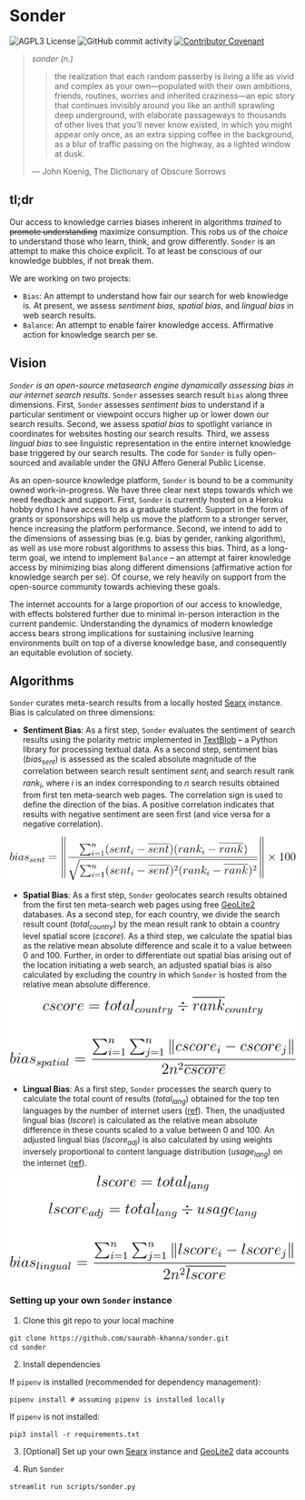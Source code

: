 # Sonder

![AGPL3 License](https://img.shields.io/github/license/saurabh-khanna/sonder)
![GitHub commit activity](https://img.shields.io/github/commit-activity/m/saurabh-khanna/sonder)
[![Contributor Covenant](https://img.shields.io/badge/Contributor%20Covenant-v2.0%20adopted-ff69b4.svg)](CODE_OF_CONDUCT.md)

> *sonder (n.)*
>
>> the realization that each random passerby is living a life as vivid and complex as your own—populated with their own ambitions, friends, routines, worries and inherited craziness—an epic story that continues invisibly around you like an anthill sprawling deep underground, with elaborate passageways to thousands of other lives that you’ll never know existed, in which you might appear only once, as an extra sipping coffee in the background, as a blur of traffic passing on the highway, as a lighted window at dusk.
>
> &mdash; John Koenig, The Dictionary of Obscure Sorrows


## tl;dr

Our access to knowledge carries biases inherent in algorithms _trained_ to ~~promote understanding~~ maximize consumption. This robs us of the _choice_ to understand those who learn, think, and grow differently. `Sonder` is an attempt to make this choice explicit. To at least be conscious of our knowledge bubbles, if not break them.

We are working on two projects:
+ `Bias`: An attempt to understand how fair our search for web knowledge is. At present, we assess _sentiment bias_, _spatial bias_, and _lingual bias_ in web search results.
+ `Balance`: An attempt to enable fairer knowledge access. Affirmative action for knowledge search per se.


## Vision

_`Sonder` is an open-source metasearch engine dynamically assessing bias in our internet search results_. `Sonder` assesses search result `bias` along three dimensions. First, `Sonder` assesses _sentiment bias_ to understand if a particular sentiment or viewpoint occurs higher up or lower down our search results. Second, we assess _spatial bias_ to spotlight variance in coordinates for websites hosting our search results. Third, we assess _lingual bias_ to see linguistic representation in the entire internet knowledge base triggered by our search results. The code for `Sonder` is fully open-sourced and available under the GNU Affero General Public License.

As an open-source knowledge platform, `Sonder` is bound to be a community owned work-in-progress. We have three clear next steps towards which we need feedback and support. First, `Sonder` is currently hosted on a Heroku hobby dyno I have access to as a graduate student. Support in the form of grants or sponsorships will help us move the platform to a stronger server, hence increasing the platform performance. Second, we intend to add to the dimensions of assessing bias (e.g. bias by gender, ranking algorithm), as well as use more robust algorithms to assess this bias. Third, as a long-term goal, we intend to implement `Balance` &ndash; an attempt at fairer knowledge access by minimizing bias along different dimensions (affirmative action for knowledge search per se). Of course, we rely heavily on support from the open-source community towards achieving these goals.

The internet accounts for a large proportion of our access to knowledge, with effects bolstered further due to minimal in-person interaction in the current pandemic. Understanding the dynamics of modern knowledge access bears strong implications for sustaining inclusive learning environments built on top of a diverse knowledge base, and consequently an equitable evolution of society.

## Algorithms

`Sonder` curates meta-search results from a locally hosted [Searx](https://github.com/searx/searx) instance. Bias is calculated on three dimensions:

* __Sentiment Bias__: As a first step, `Sonder` evaluates the sentiment of search results using the polarity metric implemented in [TextBlob](https://github.com/sloria/TextBlob) &ndash; a Python library for processing textual data. As a second step, sentiment bias (_bias<sub>sent</sub>_) is assessed as the scaled absolute magnitude of the correlation between search result sentiment _sent<sub>i</sub>_ and search result rank _rank<sub>i</sub>_, where _i_ is an index corresponding to _n_ search results obtained from first ten meta-search web pages. The correlation sign is used to define the direction of the bias. A positive correlation indicates that results with negative sentiment are seen first (and vice versa for a negative correlation).

<p align="center">
  <img src="images/equation_sentiment.svg" />
</p>


* __Spatial Bias__: As a first step, `Sonder` geolocates search results obtained from the first ten meta-search web pages using free [GeoLite2](https://github.com/maxmind/GeoIP2-python) databases. As a second step, for each country, we divide the search result count (_total<sub>country</sub>_) by the mean result rank to obtain a country level spatial score (_cscore_). As a third step, we calculate the spatial bias as the relative mean absolute difference and scale it to a value between 0 and 100. Further, in order to differentiate out spatial bias arising out of the location initiating a web search, an adjusted spatial bias is also calculated by excluding the country in which `Sonder` is hosted from the relative mean absolute difference.

<p align="center">
  <img src="images/equation_spatial.svg" />
</p>

* __Lingual Bias__: As a first step, `Sonder` processes the search query to calculate the total count of results (_total<sub>lang</sub>_) obtained for the top ten languages by the number of internet users ([ref](https://en.wikipedia.org/wiki/Languages_used_on_the_Internet#Internet_users_by_language)). Then, the unadjusted lingual bias (_lscore_) is calculated as the relative mean absolute difference in these counts scaled to a value between 0 and 100. An adjusted lingual bias (_lscore<sub>adj</sub>_) is also calculated by using weights inversely proportional to content language distribution (_usage<sub>lang</sub>_) on the internet ([ref](https://en.wikipedia.org/wiki/Languages_used_on_the_Internet#Content_languages_for_websites)).

<p align="center">
  <img src="images/equation_lingual.svg" />
</p>


### Setting up your own `Sonder` instance

1. Clone this git repo to your local machine

```
git clone https://github.com/saurabh-khanna/sonder.git
cd sonder
```

2. Install dependencies

If `pipenv` is installed (recommended for dependency management):

```
pipenv install # assuming pipenv is installed locally
```

If `pipenv` is not installed:

```
pip3 install -r requirements.txt
```

3. [Optional] Set up your own [Searx](https://searx.github.io/searx/admin/installation.html) instance and [GeoLite2](https://dev.maxmind.com/geoip/geoip2/geolite2/) data accounts

4. Run `Sonder`

```
streamlit run scripts/sonder.py
```

